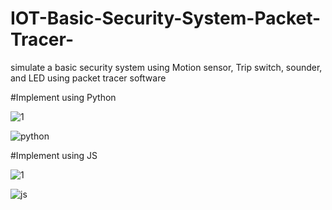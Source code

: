 # IOT-Basic-Security-System-Packet-Tracer-
simulate a basic security system using Motion sensor, Trip switch, sounder, and LED using packet tracer software

#Implement using Python

![1](https://user-images.githubusercontent.com/80079235/149464265-5a4403a0-40db-4b96-86aa-e0015128c989.png)

![python](https://user-images.githubusercontent.com/80079235/149464807-5bf34518-8aa5-451e-9988-ebd6838f6e03.gif)


#Implement using JS

![1](https://user-images.githubusercontent.com/80079235/149464336-36d0b606-3056-4ef2-b77c-feb4d67d5e7a.png)

![js](https://user-images.githubusercontent.com/80079235/149464775-f38b9314-e6a8-4af9-9cf9-b3aaa634f96c.gif)
